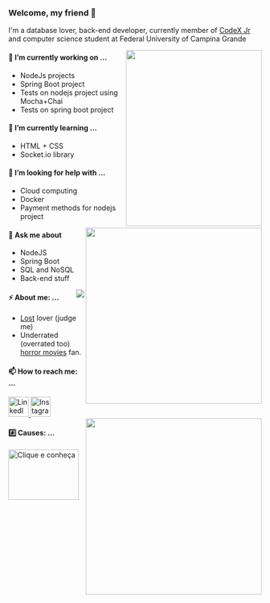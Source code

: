 ### Welcome, my friend 👋

I'm a database lover, back-end developer, currently member of [CodeX Jr](http://www.codexjr.com.br) and computer science student at Federal University of Campina Grande

<a href="http://linkedin.com/in/lucasanthony40" align="right">
  <img src="https://octocat-generator-assets.githubusercontent.com/my-octocat-1596995015242.png" width="270" height="350" align="right">
</a>

#### 🔭 I’m currently working on ...
* NodeJs projects
* Spring Boot project
* Tests on nodejs project using Mocha+Chai
* Tests on spring boot project

#### 🌱 I’m currently learning ...
* HTML + CSS
* Socket.io library

#### 🤔 I’m looking for help with ...
* Cloud computing
* Docker
* Payment methods for nodejs project

<a href="https://github.com/anuraghazra/github-readme-stats">
  <img align="right" width="350" src="https://github-readme-stats.vercel.app/api?username=lucasanthony&count_private=true&show_icons=true&theme=dracula" />
</a>

#### 💬 Ask me about 
* NodeJS
* Spring Boot
* SQL and NoSQL
* Back-end stuff

<a href="https://github.com/anuraghazra/convoychat">
  <img align="right" src="https://github-readme-stats.vercel.app/api/top-langs/?username=lucasanthony&layout=compact&theme=dracula" />
</a>

#### ⚡ About me: ...
* [Lost](https://www.themoviedb.org/tv/4607-lost?language=pt-BR) lover (judge me)
* Underrated (overrated too) [horror movies](https://docs.google.com/spreadsheets/d/1qs2JzKNdgmMc2meXF6jhdVgQui4TRfQjsPMlnccPBAE/edit#gid=0) fan.

#### 📫 How to reach me: ...
<a href="http://linkedin.com/in/lucasanthony40">
  <img src="https://www.cebri.org/site/img/icone-linkedin.png" alt="LinkedIn" width="40" height="40">
</a>

<a href="http://instagram.com/lucasanthony40">
  <img src="https://upload.wikimedia.org/wikipedia/commons/thumb/5/58/Instagram-Icon.png/1025px-Instagram-Icon.png" alt="Instagram" width="40" height="40">
</a>

<img width="350" align="right" src="https://media.giphy.com/media/7acBuI9xJomek/source.gif"/>

#### :hash: Causes: ...
<a href="https://grupoanga.com/">
  <img src="https://drive.google.com/uc?id=1Z0tya4SVnTLrWN5emtVUoL8kMA6a-QdT" alt="Clique e conheça" width="140" height="100">
</a>
